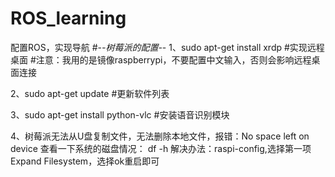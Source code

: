 # ROS_learning
配置ROS，实现导航
#-*-树莓派的配置-*-
1、sudo apt-get install xrdp #实现远程桌面
#注意：我用的是镜像raspberrypi，不要配置中文输入，否则会影响远程桌面连接

2、sudo apt-get update #更新软件列表

3、sudo apt-get install python-vlc #安装语音识别模块

4、树莓派无法从U盘复制文件，无法删除本地文件，报错：No space left on device
  查看一下系统的磁盘情况： df -h
  解决办法：raspi-config,选择第一项Expand Filesystem，选择ok重启即可
  
